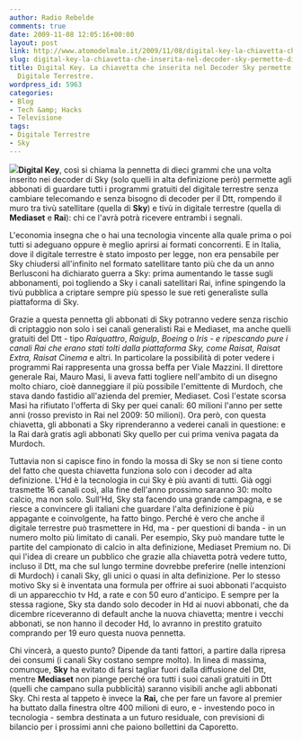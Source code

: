 ```yaml
---
author: Radio Rebelde
comments: true
date: 2009-11-08 12:05:16+00:00
layout: post
link: http://www.atomodelmale.it/2009/11/08/digital-key-la-chiavetta-che-inserita-nel-decoder-sky-permette-di-vedere-il-digitale-terrestre/
slug: digital-key-la-chiavetta-che-inserita-nel-decoder-sky-permette-di-vedere-il-digitale-terrestre
title: Digital Key. La chiavetta che inserita nel Decoder Sky permette di vedere il
  Digitale Terrestre.
wordpress_id: 5963
categories:
- Blog
- Tech &amp; Hacks
- Televisione
tags:
- Digitale Terrestre
- Sky
---
```


![](http://www.atomodelmale.it/wp-content/uploads/2009/11/sky_digitalkey-300x191.jpg)**Digital Key**, così si chiama la pennetta di dieci grammi che una volta inserito nei decoder di Sky (solo quelli in alta definizione però) permette agli abbonati di guardare tutti i programmi gratuiti del digitale terrestre senza cambiare telecomando e senza bisogno di decoder per il Dtt, rompendo il muro tra tivù satellitare (quella di **Sky**) e tivù in digitale terrestre (quella di **Mediaset** e **Rai**): chi ce l'avrà potrà ricevere entrambi i segnali.

L'economia insegna che o hai una tecnologia vincente alla quale prima o poi tutti si adeguano oppure è meglio aprirsi ai formati concorrenti. E in Italia, dove il digitale terrestre è stato imposto per legge, non era pensabile per Sky chiudersi all'infinito nel formato satellitare tanto più che da un anno Berlusconi ha dichiarato guerra
a Sky: prima aumentando le tasse sugli abbonamenti, poi togliendo a Sky i canali satellitari Rai, infine spingendo la tivù pubblica a criptare sempre più spesso le sue reti generaliste sulla piattaforma di Sky. <!-- more -->



Grazie a questa pennetta gli abbonati di Sky potranno vedere senza rischio di criptaggio non solo i sei canali generalisti Rai e Mediaset, ma anche quelli gratuiti del Dtt - tipo _Raiquattro_, _Raigulp_, _Boeing_ o _Iris _- e ripescando pure i canali Rai che erano stati tolti dalla piattaforma Sky, come _Raisat_, _Raisat Extra_,_ Raisat Cinema_ e altri.
In particolare la possibilità di poter vedere i programmi Rai rappresenta una grossa beffa per Viale Mazzini.
Il direttore generale Rai, Mauro Masi, li aveva fatti togliere nell'ambito di un disegno molto chiaro, cioè danneggiare il più possibile l'emittente di Murdoch, che stava dando fastidio all'azienda del premier, Mediaset. Così l'estate scorsa Masi ha rifiutato l'offerta di Sky per quei canali: 60 milioni l'anno per sette anni (rosso previsto in Rai nel 2009: 50 milioni). Ora però, con questa chiavetta, gli abbonati a Sky riprenderanno a vederei canali in questione: e la Rai darà gratis agli abbonati Sky quello per cui prima veniva pagata da Murdoch.

Tuttavia non si capisce fino in fondo la mossa di Sky se non si tiene conto del fatto che questa chiavetta funziona solo con i decoder ad alta definizione. L'Hd è la tecnologia in cui Sky è più avanti di tutti. Già oggi trasmette 16 canali così, alla fine dell'anno prossimo saranno 30: molto calcio, ma non solo. Sull'Hd, Sky sta facendo una grande campagna, e se riesce a convincere gli italiani che guardare l'alta definizione è più appagante e coinvolgente, ha fatto bingo. Perché è vero che anche il digitale terrestre può trasmettere in Hd, ma - per questioni di banda - in un numero molto più limitato di canali. Per esempio, Sky può mandare tutte le partite del campionato di calcio in alta definizione, Mediaset Premium no.
Di qui l'idea di creare un pubblico che grazie alla chiavetta potrà vedere tutto, incluso il Dtt, ma che sul lungo termine dovrebbe preferire (nelle intenzioni di Murdoch) i canali Sky, gli unici o quasi in alta definizione. Per lo stesso motivo Sky si è inventata una formula per offrire ai suoi abbonati l'acquisto di un apparecchio tv Hd, a rate e con 50 euro d'anticipo. E sempre per la stessa ragione, Sky sta dando solo decoder in Hd ai nuovi abbonati, che da dicembre riceveranno di default anche la nuova chiavetta; mentre i vecchi abbonati, se non hanno il decoder Hd, lo avranno in prestito gratuito comprando per 19 euro questa nuova pennetta.

Chi vincerà, a questo punto? Dipende da tanti fattori, a partire dalla ripresa dei consumi (i canali Sky costano sempre molto). In linea di massima, comunque, **Sky** ha evitato di farsi tagliar fuori dalla diffusione del Dtt, mentre **Mediaset** non piange perché ora tutti i suoi canali gratuiti in Dtt (quelli che campano sulla pubblicità) saranno visibili anche agli abbonati Sky. Chi resta al tappeto è invece la **Rai,** che per fare un favore al premier ha buttato dalla finestra oltre 400 milioni di euro, e - investendo poco in tecnologia - sembra destinata a un futuro residuale, con previsioni di bilancio per i prossimi anni che paiono bollettini da Caporetto.
